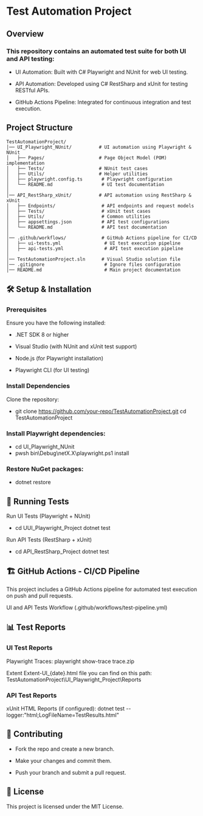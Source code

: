 # Test Automation Project

## Overview

### This repository contains an automated test suite for both UI and API testing:

- UI Automation: Built with C# Playwright and NUnit for web UI testing.

- API Automation: Developed using C# RestSharp and xUnit for testing RESTful APIs.

- GitHub Actions Pipeline: Integrated for continuous integration and test execution.

## Project Structure

```
TestAutomationProject/
│── UI_Playwright_NUnit/          # UI automation using Playwright & NUnit
│   ├── Pages/                    # Page Object Model (POM) implementation
│   ├── Tests/                    # NUnit test cases
│   ├── Utils/                    # Helper utilities
│   ├── playwright.config.ts       # Playwright configuration
│   └── README.md                  # UI test documentation
│
│── API_RestSharp_xUnit/          # API automation using RestSharp & xUnit
│   ├── Endpoints/                 # API endpoints and request models
│   ├── Tests/                     # xUnit test cases
│   ├── Utils/                     # Common utilities
│   ├── appsettings.json           # API test configurations
│   └── README.md                  # API test documentation
│
│── .github/workflows/             # GitHub Actions pipeline for CI/CD
│   ├── ui-tests.yml                # UI test execution pipeline
│   ├── api-tests.yml               # API test execution pipeline
│
│── TestAutomationProject.sln      # Visual Studio solution file
│── .gitignore                      # Ignore files configuration
│── README.md                       # Main project documentation
```

## 🛠️ Setup & Installation

### Prerequisites

Ensure you have the following installed:

- .NET SDK 8 or higher

- Visual Studio (with NUnit and xUnit test support)

- Node.js (for Playwright installation)

- Playwright CLI (for UI testing)

### Install Dependencies

Clone the repository:

- git clone https://github.com/your-repo/TestAutomationProject.git
cd TestAutomationProject

### Install Playwright dependencies:

- cd UI_Playwright_NUnit
- pwsh bin\Debug\netX.X\playwright.ps1 install

### Restore NuGet packages:

- dotnet restore

## 🚀 Running Tests

Run UI Tests (Playwright + NUnit)

- cd UUI_Playwright_Project
 dotnet test

Run API Tests (RestSharp + xUnit)

- cd API_RestSharp_Project
 dotnet test

## 🏗️ GitHub Actions - CI/CD Pipeline

This project includes a GitHub Actions pipeline for automated test execution on push and pull requests.

UI and API Tests Workflow (.github/workflows/test-pipeline.yml)

## 📊 Test Reports

### UI Test Reports

Playwright Traces: playwright show-trace trace.zip

Extent Extent-UI_{date}.html file you can find on this path: TestAutomationProject\UI_Playwright_Project\Reports

### API Test Reports

xUnit HTML Reports (if configured): dotnet test --logger:"html;LogFileName=TestResults.html"

## 🔧 Contributing

- Fork the repo and create a new branch.

- Make your changes and commit them.

- Push your branch and submit a pull request.

## 📜 License

This project is licensed under the MIT License.